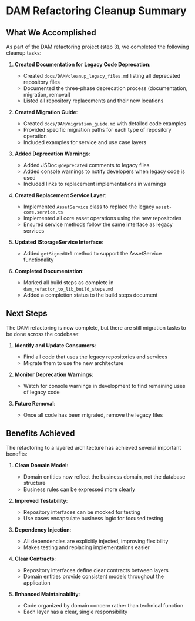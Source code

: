 # DAM Refactoring Cleanup Summary

## What We Accomplished

As part of the DAM refactoring project (step 3), we completed the following cleanup tasks:

1. **Created Documentation for Legacy Code Deprecation**:
   - Created `docs/DAM/cleanup_legacy_files.md` listing all deprecated repository files
   - Documented the three-phase deprecation process (documentation, migration, removal)
   - Listed all repository replacements and their new locations

2. **Created Migration Guide**:
   - Created `docs/DAM/migration_guide.md` with detailed code examples
   - Provided specific migration paths for each type of repository operation
   - Included examples for service and use case layers

3. **Added Deprecation Warnings**:
   - Added JSDoc `@deprecated` comments to legacy files
   - Added console warnings to notify developers when legacy code is used
   - Included links to replacement implementations in warnings

4. **Created Replacement Service Layer**:
   - Implemented `AssetService` class to replace the legacy `asset-core.service.ts`
   - Implemented all core asset operations using the new repositories
   - Ensured service methods follow the same interface as legacy services

5. **Updated IStorageService Interface**:
   - Added `getSignedUrl` method to support the AssetService functionality

6. **Completed Documentation**:
   - Marked all build steps as complete in `dam_refactor_to_lib_build_steps.md`
   - Added a completion status to the build steps document

## Next Steps

The DAM refactoring is now complete, but there are still migration tasks to be done across the codebase:

1. **Identify and Update Consumers**:
   - Find all code that uses the legacy repositories and services
   - Migrate them to use the new architecture

2. **Monitor Deprecation Warnings**:
   - Watch for console warnings in development to find remaining uses of legacy code

3. **Future Removal**:
   - Once all code has been migrated, remove the legacy files

## Benefits Achieved

The refactoring to a layered architecture has achieved several important benefits:

1. **Clean Domain Model**:
   - Domain entities now reflect the business domain, not the database structure
   - Business rules can be expressed more clearly

2. **Improved Testability**:
   - Repository interfaces can be mocked for testing
   - Use cases encapsulate business logic for focused testing

3. **Dependency Injection**:
   - All dependencies are explicitly injected, improving flexibility
   - Makes testing and replacing implementations easier

4. **Clear Contracts**:
   - Repository interfaces define clear contracts between layers
   - Domain entities provide consistent models throughout the application

5. **Enhanced Maintainability**:
   - Code organized by domain concern rather than technical function
   - Each layer has a clear, single responsibility 